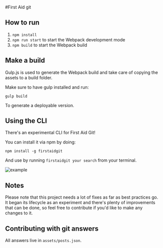 #First Aid git

## How to run

1. `npm install`
2. `npm run start` to start the Webpack development mode
3. `npm build` to start the Webpack build

## Make a build

Gulp.js is used to generate the Webpack build and take care of copying the assets to a build
folder.

Make sure to have gulp installed and run:

`gulp build`

To generate a deployable version.

## Using the CLI

There's an experimental CLI for First Aid Git!

You can install it via npm by doing:

`npm install -g firstaidgit`

And use by running `firstaidgit your search` from your terminal.

![example](http://g.recordit.co/UTxbJhNv5s.gif)

## Notes

Please note that this project needs a lot of fixes as far as best practices go.
It began its lifecycle as an experiment and there's plenty of improvements that can be done,
so feel free to contribute if you'd like to make any changes to it.

## Contributing with git answers

All answers live in `assets/posts.json`.
